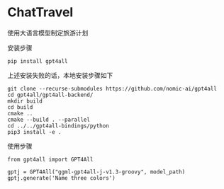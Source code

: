 # ChatTravel

使用大语言模型制定旅游计划

安装步骤
```
pip install gpt4all
```

上述安装失败的话，本地安装步骤如下
```
git clone --recurse-submodules https://github.com/nomic-ai/gpt4all
cd gpt4all/gpt4all-backend/
mkdir build
cd build
cmake ..
cmake --build . --parallel
cd ../../gpt4all-bindings/python
pip3 install -e .
```

使用步骤
```
from gpt4all import GPT4All

gptj = GPT4All("ggml-gpt4all-j-v1.3-groovy", model_path)
gptj.generate('Name three colors')
```